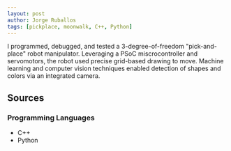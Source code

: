 ```yaml
---
layout: post
author: Jorge Ruballos
tags: [pickplace, moonwalk, C++, Python]
---
```


I programmed, debugged, and tested a 3-degree-of-freedom "pick-and-place" robot manipulator. 
Leveraging a PSoC miscrocontroller and servomotors, the robot used precise grid-based drawing to move.
Machine learning and computer vision techniques enabled detection of shapes and colors via an integrated camera.

## Sources

### Programming Languages
- C++
- Python
